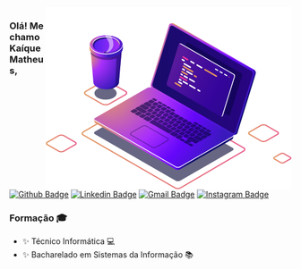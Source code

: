 

<img align="right" src="https://raw.githubusercontent.com/kaiquematheus/kaiquematheus/main/imagens/computer-illustration.png"/>

### Olá! Me chamo Kaíque Matheus, 
[![Github Badge](https://img.shields.io/badge/-Github-000?style=flat-square&logo=Github&logoColor=white&link=https://github.com/FNetoF)](https://github.com/kaiquematheus)  [![Linkedin Badge](https://img.shields.io/badge/-LinkedIn-blue?style=flat-square&logo=Linkedin&logoColor=white&link=https://www.linkedin.com/in/felipe-fe/)](https://www.linkedin.com/in/ka%C3%ADque-matheus-15b421203/)  [![Gmail Badge](https://img.shields.io/badge/-Gmail-c14438?style=flat-square&logo=Gmail&logoColor=white&link=mailto:netofelipeferreira1@gmail.com)](ifgkaique@gmail.com) [![Instagram Badge](https://img.shields.io/badge/-Instagram-violet?style=flat-square&logo=Instagram&logoColor=white&link=https://www.instagram.com/felipeneto69/)](https://www.instagram.com/kaique_matheus_/) 

### Formação 🎓
- ✨  Técnico Informática 💻
-  ✨ Bacharelado em Sistemas da Informação 📚



<!--
**kaiquematheus/kaiquematheus** is a ✨ _special_ ✨ repository because its `README.md` (this file) appears on your GitHub profile.

### Hi there 👋

Here are some ideas to get you started:

- 🔭 I’m currently working on ...
- 🌱 I’m currently learning ...
- 👯 I’m looking to collaborate on ...
- 🤔 I’m looking for help with ...
- 💬 Ask me about ...
- 📫 How to reach me: ...
- 😄 Pronouns: ...
- ⚡ Fun fact: ...
-->
